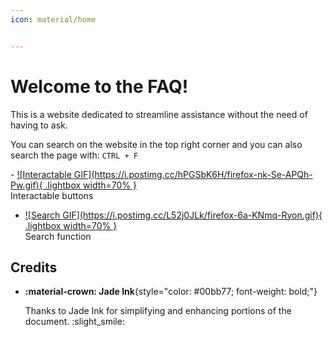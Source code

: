 ```yaml
---
icon: material/home


---
```


# Welcome to the FAQ!
This is a website dedicated to streamline assistance without the need of having to ask.

You can search on the website in the top right corner and you can also search the page with: `CTRL + F`
<div class="grid cards" markdown>
- <a href="https://postimg.cc/hPGSbK6H">
  ![Interactable GIF](https://i.postimg.cc/hPGSbK6H/firefox-nk-Se-APQh-Pw.gif){ .lightbox width=70% }
  </a> <br>
  Interactable buttons
  
- <a href="https://postimg.cc/L52j0JLk">
  ![Search GIF](https://i.postimg.cc/L52j0JLk/firefox-6a-KNmq-Ryon.gif){ .lightbox width=70% }
  </a> <br>
  Search function

</div>

## Credits
- **:material-crown: Jade Ink**{style="color: #00bb77; font-weight: bold;"}
    
    Thanks to Jade Ink for simplifying and enhancing portions of the document. :slight_smile: